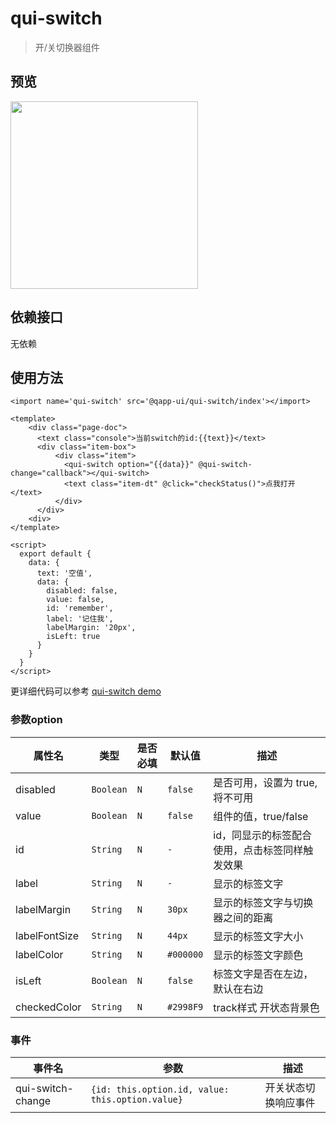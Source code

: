# qui-switch

> 开/关切换器组件

## 预览

<img src="https://qapp-ui.github.io/qapp-ui/docs/assets/qui-switch.gif" width="300"/>

## 依赖接口

无依赖

## 使用方法
	
```ux
<import name='qui-switch' src='@qapp-ui/qui-switch/index'></import>

<template>
    <div class="page-doc">
      <text class="console">当前switch的id:{{text}}</text>
      <div class="item-box">
          <div class="item">
            <qui-switch option="{{data}}" @qui-switch-change="callback"></qui-switch>
            <text class="item-dt" @click="checkStatus()">点我打开</text>
          </div>
      </div>
    <div>
</template>

<script>
  export default {
    data: {
      text: '空值',
      data: {
        disabled: false,
        value: false,
        id: 'remember',
        label: '记住我',
        labelMargin: '20px',
        isLeft: true
      }
    }
  }
</script>
```

更详细代码可以参考 [qui-switch demo](https://github.com/qapp-ui/qapp-ui/blob/master/src/Switch/index.ux)

### 参数option

| 属性名 | 类型 | 是否必填 | 默认值 | 描述 |
|-------------|------------|--------|-----|-----|
| disabled | `Boolean` |`N`| `false` | 是否可用，设置为 true, 将不可用 |
| value | `Boolean` |`N`| `false` | 组件的值，true/false |
| id | `String` |`N`| `-` | id，同显示的标签配合使用，点击标签同样触发效果 |
| label | `String` |`N`| `-` | 显示的标签文字 |
| labelMargin | `String` |`N`| `30px` | 显示的标签文字与切换器之间的距离 |
| labelFontSize | `String` |`N`| `44px` | 显示的标签文字大小 |
| labelColor | `String` |`N`| `#000000` | 显示的标签文字颜色 |
| isLeft | `Boolean` |`N`| `false` | 标签文字是否在左边，默认在右边 |
| checkedColor | `String` |`N`| `#2998F9` | track样式 开状态背景色 |

### 事件

| 事件名 | 参数 | 描述 | 
|-------|-----|-----|
| qui-switch-change | `{id: this.option.id, value: this.option.value}` | 开关状态切换响应事件 |

